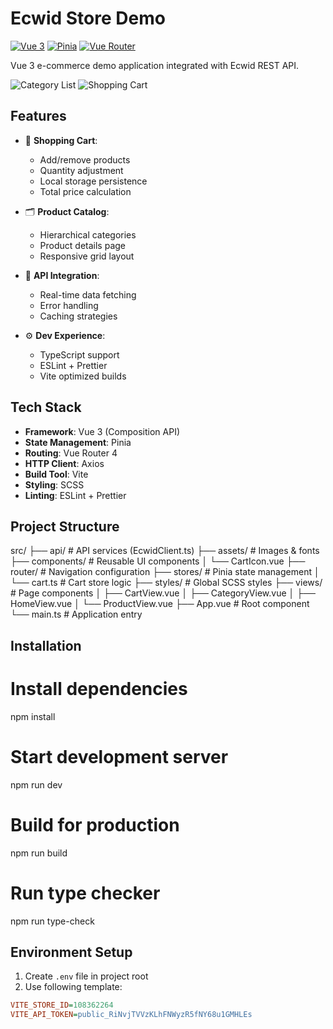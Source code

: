 # Ecwid Store Demo

[![Vue 3](https://img.shields.io/badge/Vue-3.5.13-4FC08D.svg?logo=vuedotjs)](https://vuejs.org/)
[![Pinia](https://img.shields.io/badge/Pinia-3.0.1-FFD02F.svg?logo=pinia)](https://pinia.vuejs.org/)
[![Vue Router](https://img.shields.io/badge/Vue_Router-4.5.0-4FC08D.svg)](https://router.vuejs.org/)

Vue 3 e-commerce demo application integrated with Ecwid REST API.

![Category List](./screen1.jpg)
![Shopping Cart](./screen2.png)

## Features

- 🛒 **Shopping Cart**:
  - Add/remove products
  - Quantity adjustment
  - Local storage persistence
  - Total price calculation

- 🗂 **Product Catalog**:
  - Hierarchical categories
  - Product details page
  - Responsive grid layout

- 🔄 **API Integration**:
  - Real-time data fetching
  - Error handling
  - Caching strategies

- ⚙️ **Dev Experience**:
  - TypeScript support
  - ESLint + Prettier
  - Vite optimized builds

## Tech Stack

- **Framework**: Vue 3 (Composition API)
- **State Management**: Pinia
- **Routing**: Vue Router 4
- **HTTP Client**: Axios
- **Build Tool**: Vite
- **Styling**: SCSS
- **Linting**: ESLint + Prettier

## Project Structure
src/
├── api/           # API services (EcwidClient.ts)
├── assets/        # Images & fonts
├── components/    # Reusable UI components
│   └── CartIcon.vue
├── router/        # Navigation configuration
├── stores/        # Pinia state management
│   └── cart.ts    # Cart store logic
├── styles/        # Global SCSS styles
├── views/         # Page components
│   ├── CartView.vue
│   ├── CategoryView.vue
│   ├── HomeView.vue
│   └── ProductView.vue
├── App.vue        # Root component
└── main.ts        # Application entry


## Installation
# Install dependencies
npm install

# Start development server
npm run dev

# Build for production
npm run build

# Run type checker
npm run type-check

## Environment Setup
1. Create `.env` file in project root
2. Use following template:
```ini
VITE_STORE_ID=108362264
VITE_API_TOKEN=public_RiNvjTVVzKLhFNWyzR5fNY68u1GMHLEs

